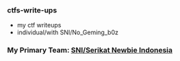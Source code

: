### ctfs-write-ups
- my ctf writeups
- individual/with SNI/No_Geming_b0z

### My Primary Team: [SNI/Serikat Newbie Indonesia](https://serikatnewbie.me)
